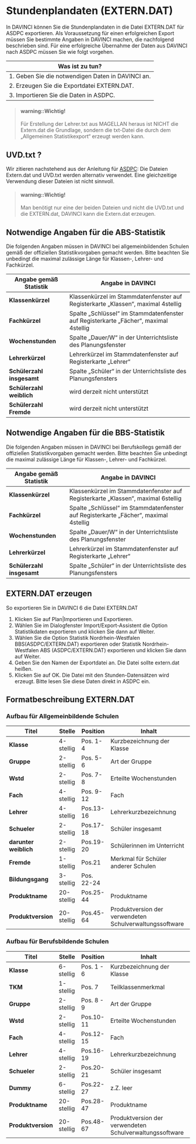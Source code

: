# Stundenplandaten \(EXTERN.DAT\)

In DAVINCI können Sie die Stundenplandaten in die Datei EXTERN.DAT für ASDPC exportieren. Als Voraussetzung für einen erfolgreichen Export müssen Sie bestimmte Angaben in DAVINCI machen, die nachfolgend beschrieben sind. Für eine erfolgreiche Übernahme der Daten aus DAVINCI nach ASDPC müssen Sie wie folgt vorgehen.


| Was ist zu tun?                          |
|------------------------------------------|
| 1. Geben Sie die notwendigen Daten in DAVINCI an. |
| 2. Erzeugen Sie die Exportdatei EXTERN.DAT. |
| 3. Importieren Sie die Daten in ASDPC.   |





> #### warning::Wichtig!
>
> Für Erstellung der Lehrer.txt aus MAGELLAN heraus ist NICHT die Extern.dat die Grundlage, sondern die txt-Datei die durch dem „Allgemeinen Statistikexport“ erzeugt werden kann.


## UVD.txt ?

Wir zitieren nachstehend aus der Anleitung für [ASDPC](https://schulverwaltungsprogramme.msb.nrw.de/asschule.pdf): 
Die Dateien Extern.dat und UVD.txt werden alternativ verwendet. Eine gleichzeitige Verwendung dieser Dateien ist nicht sinnvoll. 



> #### warning::Wichtig!
>
> Man benötigt nur eine der beiden Dateien und nicht die UVD.txt und die EXTERN.dat, DAVINCI kann die Extern.dat erzeugen.


## Notwendige Angaben für die ABS-Statistik

Die folgenden Angaben müssen in DAVINCI bei allgemeinbildenden Schulen gemäß der offiziellen Statistikvorgaben gemacht werden. Bitte beachten Sie unbedingt die maximal zulässige Länge für Klassen-, Lehrer- und Fachkürzel.


| Angabe gemäß Statistik | Angabe in DAVINCI                        |
|------------------------|------------------------------------------|
| **Klassenkürzel**          | Klassenkürzel im Stammdatenfenster auf Registerkarte „Klassen“, maximal 4stellig |
| **Fachkürzel**             | Spalte „Schlüssel“ im Stammdatenfenster auf Registerkarte „Fächer“, maximal 4stellig |
| **Wochenstunden**          | Spalte „Dauer/W“ in der Unterrichtsliste des Planungsfenster |
| **Lehrerkürzel**           | Lehrerkürzel im Stammdatenfenster auf Registerkarte „Lehrer“ |
| **Schülerzahl insgesamt**  | Spalte „Schüler“ in der Unterrichtsliste des Planungsfensters |
| **Schülerzahl weiblich**   | wird derzeit nicht unterstützt           |
| **Schülerzahl Fremde**     | wird derzeit nicht unterstützt           |



## Notwendige Angaben für die BBS-Statistik

Die folgenden Angaben müssen in DAVINCI bei Berufskollegs gemäß der offiziellen Statistikvorgaben gemacht werden. Bitte beachten Sie unbedingt die maximal zulässige Länge für Klassen-, Lehrer- und Fachkürzel.


| Angabe gemäß Statistik | Angabe in DAVINCI                        |
|------------------------|------------------------------------------|
| **Klassenkürzel**          | Klassenkürzel im Stammdatenfenster auf Registerkarte „Klassen“, maximal 6stellig |
| **Fachkürzel**             | Spalte „Schlüssel“ im Stammdatenfenster auf Registerkarte „Fächer“, maximal 4stellig |
| **Wochenstunden**          | Spalte „Dauer/W“ in der Unterrichtsliste des Planungsfenster |
| **Lehrerkürzel**           | Lehrerkürzel im Stammdatenfenster auf Registerkarte „Lehrer“ |
| **Schülerzahl insgesamt**  | Spalte „Schüler“ in der Unterrichtsliste des Planungsfensters |



## EXTERN.DAT erzeugen

So exportieren Sie in DAVINCI 6 die Datei EXTERN.DAT  
1.    Klicken Sie auf Plan\|Importieren und Exportieren.   
2.    Wählen Sie im Dialogfenster Import/Export-Assistent die Option Statistikdaten exportieren und klicken Sie dann auf Weiter.  
3.    Wählen Sie die Option Statistik Nordrhein-Westfalen BBS\(ASDPC/EXTERN.DAT\) exportieren oder Statistik Nordrhein-Westfalen ABS \(ASDPC/EXTERN.DAT\)  exportieren und klicken Sie dann auf Weiter.  
4.    Geben Sie den Namen der Exportdatei an. Die Datei sollte extern.dat heißen.  
5.    Klicken Sie auf OK. Die Datei mit den Stunden-Datensätzen wird erzeugt. Bitte lesen Sie diese Daten direkt in ASDPC ein.

## Formatbeschreibung EXTERN.DAT

### Aufbau für Allgemeinbildende Schulen


| Titel             | Stelle       | Position  | Inhalt                                   |
|-------------------|--------------|-----------|------------------------------------------|
| **Klasse**            | 4-stellig    | Pos. 1- 4 | Kurzbezeichnung der Klasse               |
| **Gruppe**            | 2-stellig    | Pos. 5- 6 | Art der Gruppe                           |
| **Wstd**              | 2-stellig    | Pos. 7- 8 | Erteilte Wochenstunden                   |
| **Fach**              | 4-stellig    | Pos. 9-12 | Fach                                     |
| **Lehrer**            | 4-stellig    | Pos.13-16 | Lehrerkurzbezeichnung                    |
| **Schueler**          | 2-stellig    | Pos.17-18 | Schüler insgesamt                        |
| **darunter weiblich** | 2-stellig    | Pos.19-20 | Schülerinnen im Unterricht               |
| **Fremde**            | 1-stellig    | Pos.21    | Merkmal für Schüler anderer Schulen      |
| **Bildungsgang**      | 3-stellig    | Pos. 22-24                                           |
| **Produktname**       | 20-stellig   | Pos.25-44 | Produktname                              |
| **Produktversion**    | 20-stellig   | Pos.45-64 | Produktversion der verwendeten Schulverwaltungssoftware |



### Aufbau für Berufsbildende Schulen


| Titel          | Stelle     | Position   | Inhalt                                   |
|----------------|------------|------------|------------------------------------------|
| **Klasse**         | 6-stellig  | Pos. 1 - 6 | Kurzbezeichnung der Klasse               |
| **TKM**            | 1-stellig  | Pos. 7     | Teilklassenmerkmal                       |
| **Gruppe**         | 2-stellig  | Pos. 8 - 9 | Art der Gruppe                           |
| **Wstd**           | 2-stellig  | Pos.10-11  | Erteilte Wochenstunden                   |
| **Fach**           | 4-stellig  | Pos.12-15  | Fach                                     |
| **Lehrer**         | 4-stellig  | Pos.16-19  | Lehrerkurzbezeichnung                    |
| **Schueler**       | 2-stellig  | Pos.20-21  | Schüler insgesamt                        |
| **Dummy**          | 6-stellig  | Pos.22-27  | z.Z. leer                                |
| **Produktname**    | 20-stellig | Pos.28-47  | Produktname                              |
| **Produktversion** | 20-stellig | Pos.48-67  | Produktversion der verwendeten Schulverwaltungssoftware |





